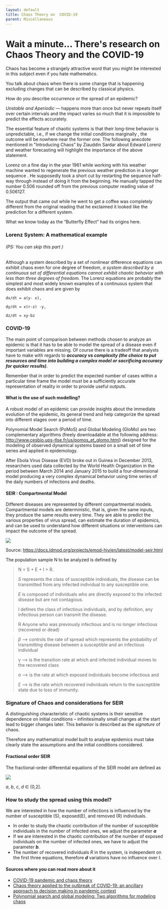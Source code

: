 ```yaml
---
layout: default
title: Chaos Theory on  COVID-19
parent: Miscellaneous
---
```

# Wait a minute... There's research on Chaos Theory and the COVID-19

Chaos has become a strangely attractive word that you might be interested in this subject even if you hate mathematics.

You talk about chaos when there is some change that is happening excluding changes that can be described by classical physics.

How do you describe occurrence or the spread of an epidemic?

_Unstable and Aperiodic_ — happens more than once but never repeats itself over certain intervals and the impact varies so much that it is impossible to predict the effects accurately.

The essential feature of chaotic systems is that their long-time behavior is unpredictable, i.e., if we change the initial conditions marginally , the outcome will be nowhere near the former one. The following anecdote mentioned in "Introducing Chaos” by Ziauddin Sardar about Edward Lorenz and weather forecasting will highlight the importance of the above statement.

Lorenz on a fine day in the year 1961 while working with his weather machine wanted to regenerate the previous weather prediction in a longer sequence . He supposedly took a short cut by restarting the sequence half-way through instead of doing it from the beginning. He manually tapped the number 0.506 rounded off from the previous computer reading value of 0.506127.

The output that came out while he went to get a coffee was completely different from the original reading that he exclaimed it looked like the prediction for a different system.

What we know today as the “Butterfly Effect” had its origins here.

### Lorenz System: A mathematical example

###### (PS: You can skip this part )

Although a system described by a set of nonlinear difference equations can exhibit chaos even for one degree of freedom, _a system described by a continuous set of differential equations cannot exhibit chaotic behavior with less than three degrees of freedom._ The Lorenz equations are probably the simplest and most widely known examples of a continuous system that does exhibit chaos and are given by

`dx/dt = a(y- x),`

`dy/dt = x(r-z) -y,`

`dz/dt = xy-bz`

### COVID-19

The main point of comparison between methods chosen to analyze an epidemic is that it has to be able to model the spread of a disease even if important variables are missing. Of course there is a tradeoff that analysts have to make with regards to _**accuracy vs complexity (the choice to put resources and time into building a complex model or sacrificing accuracy for quicker results)**_.

Remember that in order to predict the expected number of cases within a particular time frame the model must be a sufficiently accurate representation of reality in order to provide useful outputs.

#### What is the use of such modelling?

A robust model of an epidemic can provide insights about the immediate evolution of the epidemic, its general trend and help categorize the spread into different stages over a period of time.

Polynomial Model Search (PoMoS) and Global Modeling (GloMo) are two complementary algorithms (freely downloadable at the following address: http://www.cesbio.ups-tlse.fr/us/pomos_et_glomo.html) designed for the modeling of observed dynamical systems based on a small set of time series and applied in epidemology.

After Ebola Virus Disease (EVD) broke out in Guinea in December 2013, researchers used data collected by the World Health Organization in the period between March 2014 and January 2015 to build a four-dimensional model producing a very complex dynamical behavior using time series of the daily numbers of infections and deaths.

#### SEIR : Compartmental Model

Different diseases are represented by different compartmental models. Compartmental models are deterministic, that is, given the same inputs, they produce the same results every time. They are able to predict the various properties of virus spread, can estimate the duration of epidemics, and can be used to understand how different situations or interventions can impact the outcome of the spread.

[![](https://cdn.substack.com/image/fetch/w_1456,c_limit,f_auto,q_auto:good,fl_progressive:steep/https%3A%2F%2Fbucketeer-e05bbc84-baa3-437e-9518-adb32be77984.s3.amazonaws.com%2Fpublic%2Fimages%2F22be5718-ebb2-4a5f-80c7-f36685a19def_1307x396.png)](https://cdn.substack.com/image/fetch/f_auto,q_auto:good,fl_progressive:steep/https%3A%2F%2Fbucketeer-e05bbc84-baa3-437e-9518-adb32be77984.s3.amazonaws.com%2Fpublic%2Fimages%2F22be5718-ebb2-4a5f-80c7-f36685a19def_1307x396.png)

Source: https://docs.idmod.org/projects/emod-hiv/en/latest/model-seir.html

The population sample N to be analyzed is defined by

> N = S + E + I + R.
> 
> _S_ represents the class of susceptible individuals, the disease can be transmitted from any infected individual to any susceptible one.
> 
> _E_ is composed of individuals who are directly exposed to the infected disease but are not contagious.
> 
> _I_ defines the class of infectious individuals, and by definition, any infectious person can transmit the disease.
> 
> R Anyone who was previously infectious and is no longer infectious (recovered or dead)

> _β_ —> controls the rate of spread which represents the probability of transmitting disease between a susceptible and an infectious individual
> 
> γ —> is the transition rate at which and infected individual moves to the recovered class
> 
> σ —> is the rate at which exposed individuals become infectious and
> 
> _ξ_ —> is the rate which recovered individuals return to the susceptible state due to loss of immunity.

### Signature of Chaos and considerations for SEIR

A distinguishing characteristic of chaotic systems is their sensitive dependence on initial conditions – infinitesimally small changes at the start lead to bigger changes later. This behavior is described as the _signature_ of chaos.

Therefore any mathematical model built to analyse epidemics must take clearly state the assumptions and the initial conditions considered.

#### Fractional order SEIR

The fractional-order differential equations of the SEIR model are defined as

[![](https://cdn.substack.com/image/fetch/w_1456,c_limit,f_auto,q_auto:good,fl_progressive:steep/https%3A%2F%2Fbucketeer-e05bbc84-baa3-437e-9518-adb32be77984.s3.amazonaws.com%2Fpublic%2Fimages%2F3dd8b5fd-fbba-4222-a3f7-684054fcc9bd_563x228.png)](https://cdn.substack.com/image/fetch/f_auto,q_auto:good,fl_progressive:steep/https%3A%2F%2Fbucketeer-e05bbc84-baa3-437e-9518-adb32be77984.s3.amazonaws.com%2Fpublic%2Fimages%2F3dd8b5fd-fbba-4222-a3f7-684054fcc9bd_563x228.png)

_a_, _b_, _c_, _d_ ∈ (0,2].

### How to study the spread using this model?

We are interested in how the number of infections is influenced by the number of susceptible (S), exposed(E), and removed (R) individuals.

-   In order to study the chaotic contribution of the number of susceptible individuals in the number of infected ones, we adjust the parameter _**a**_
-   If we are interested in the chaotic contribution of the number of exposed individuals on the number of infected ones, we have to adjust the parameter _**b**_.
-   The number of recovered individuals _R_ in the system, is independent on the first three equations, therefore _**d**_ variations have no influence over _I_.

#### Sources where you can read more about it

-   [COVID-19 pandemic and chaos theory](https://www.ncbi.nlm.nih.gov/pmc/articles/PMC7532837/)
-   [Chaos theory applied to the outbreak of COVID-19: an ancillary approach to decision making in pandemic context](https://www.ncbi.nlm.nih.gov/pmc/articles/PMC7231667/)
-   [Polynomial search and global modeling: Two algorithms for modeling chaos](https://pubmed.ncbi.nlm.nih.gov/23214661/)
